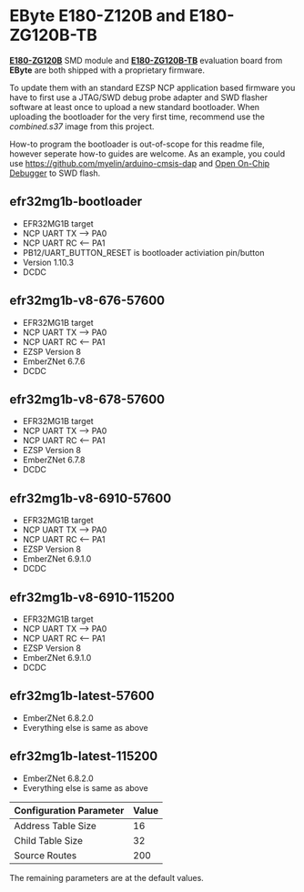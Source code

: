 # EByte E180-Z120B and E180-ZG120B-TB

**[E180-ZG120B](http://www.ebyte.com/en/product-view-news.aspx?id=842)** SMD module and **[E180-ZG120B-TB](http://www.ebyte.com/en/product-view-news.aspx?id=896)** evaluation board from **EByte** are both shipped with a proprietary firmware. 

To update them with an standard EZSP NCP application based firmware you have to first use a JTAG/SWD debug probe adapter and SWD flasher software at least once to upload a new standard bootloader. When uploading the bootloader for the very first time, recommend use the _combined.s37_ image from this project.

How-to program the bootloader is out-of-scope for this readme file, however seperate how-to guides are welcome. As an example, you could use https://github.com/myelin/arduino-cmsis-dap and [Open On-Chip Debugger](http://openocd.org/) to SWD flash.


## efr32mg1b-bootloader
- EFR32MG1B target
- NCP UART TX --> PA0
- NCP UART RC <-- PA1
- PB12/UART_BUTTON_RESET is bootloader activiation pin/button
- Version 1.10.3
- DCDC

## efr32mg1b-v8-676-57600
- EFR32MG1B target
- NCP UART TX --> PA0
- NCP UART RC <-- PA1
- EZSP Version 8
- EmberZNet 6.7.6
- DCDC

## efr32mg1b-v8-678-57600
- EFR32MG1B target
- NCP UART TX --> PA0
- NCP UART RC <-- PA1
- EZSP Version 8
- EmberZNet 6.7.8
- DCDC


## efr32mg1b-v8-6910-57600
- EFR32MG1B target
- NCP UART TX --> PA0
- NCP UART RC <-- PA1
- EZSP Version 8
- EmberZNet 6.9.1.0
- DCDC

## efr32mg1b-v8-6910-115200
- EFR32MG1B target
- NCP UART TX --> PA0
- NCP UART RC <-- PA1
- EZSP Version 8
- EmberZNet 6.9.1.0
- DCDC

## efr32mg1b-latest-57600
- EmberZNet 6.8.2.0
- Everything else is same as above


## efr32mg1b-latest-115200
- EmberZNet 6.8.2.0
- Everything else is same as above


Configuration Parameter | Value
----------------------- | ------
Address Table Size | 16
Child Table Size | 32
Source Routes | 200

The remaining parameters are at the default values.

